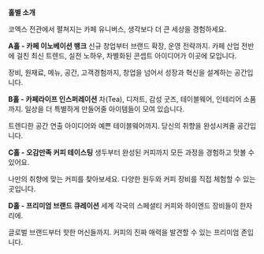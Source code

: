 **홀별 소개**

코엑스 전관에서 펼쳐지는 카페 유니버스, 생각보다 더 큰 세상을 경험하세요.

**A홀 - 카페 이노베이션 뱅크**
신규 창업부터 브랜드 확장, 운영 전략까지. 카페 산업 전반에 걸친 최신 트렌드, 실전 노하우, 차별화된 콘셉트 아이디어가 이곳에 모입니다.

장비, 원재료, 메뉴, 공간, 고객경험까지, 창업을 넘어서 성장과 혁신을 설계하는 공간입니다.

**B홀 - 카페라이프 인스퍼레이션**
차(Tea), 디저트, 감성 굿즈, 테이블웨어, 인테리어 소품까지. 일상을 더 특별하게 만들어줄 아이템들이 모여 있습니다.

트렌디한 공간 연출 아이디어와 예쁜 테이블웨어까지. 당신의 취향을 완성시켜줄 공간입니다.

**C홀 - 오감만족 커피 테이스팅**
생두부터 완성된 커피까지 모든 과정을 경험하고 맛볼 수 있어요.

나만의 취향에 맞는 커피를 찾아보세요. 다양한 원두와 커피 장비를 직접 체험할 수 있는 곳입니다.

**D홀 - 프리미엄 브랜드 큐레이션**
세계 각국의 스페셜티 커피와 하이엔드 장비들이 한자리에.

글로벌 브랜드부터 핫한 머신들까지. 커피의 진짜 매력을 발견할 수 있는 프리미엄 존입니다.
